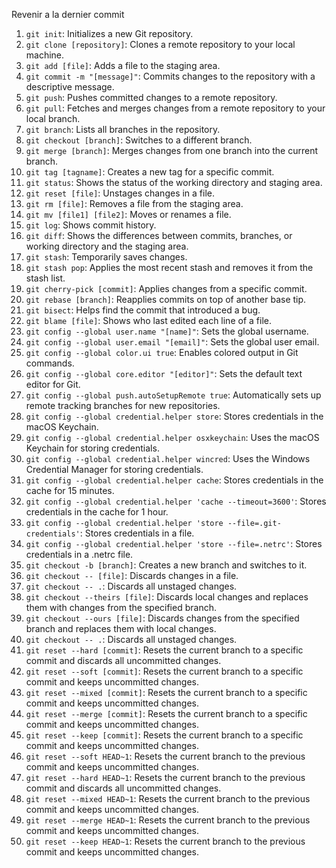 Revenir a la dernier commit

  1. `git init`: Initializes a new Git repository.
  2. `git clone [repository]`: Clones a remote repository to your local machine.
  3. `git add [file]`: Adds a file to the staging area.
  4. `git commit -m "[message]"`: Commits changes to the repository with a descriptive message.
  5. `git push`: Pushes committed changes to a remote repository.
  6. `git pull`: Fetches and merges changes from a remote repository to your local branch.
  7. `git branch`: Lists all branches in the repository.
  8. `git checkout [branch]`: Switches to a different branch.
  9. `git merge [branch]`: Merges changes from one branch into the current branch.
  10. `git tag [tagname]`: Creates a new tag for a specific commit.
  11. `git status`: Shows the status of the working directory and staging area.
  12. `git reset [file]`: Unstages changes in a file.
  13. `git rm [file]`: Removes a file from the staging area.
  14. `git mv [file1] [file2]`: Moves or renames a file.
  15. `git log`: Shows commit history.
  16. `git diff`: Shows the differences between commits, branches, or working directory and the staging area.
  17. `git stash`: Temporarily saves changes.
  18. `git stash pop`: Applies the most recent stash and removes it from the stash list.
  19. `git cherry-pick [commit]`: Applies changes from a specific commit.
  20. `git rebase [branch]`: Reapplies commits on top of another base tip.
  21. `git bisect`: Helps find the commit that introduced a bug.
  22. `git blame [file]`: Shows who last edited each line of a file.
  23. `git config --global user.name "[name]"`: Sets the global username.
  24. `git config --global user.email "[email]"`: Sets the global user email.
  25. `git config --global color.ui true`: Enables colored output in Git commands.
  26. `git config --global core.editor "[editor]"`: Sets the default text editor for Git.
  27. `git config --global push.autoSetupRemote true`: Automatically sets up remote tracking branches for new repositories.
  28. `git config --global credential.helper store`: Stores credentials in the macOS Keychain.
  29. `git config --global credential.helper osxkeychain`: Uses the macOS Keychain for storing credentials.
  30. `git config --global credential.helper wincred`: Uses the Windows Credential Manager for storing credentials.
  31. `git config --global credential.helper cache`: Stores credentials in the cache for 15 minutes.
  32. `git config --global credential.helper 'cache --timeout=3600'`: Stores credentials in the cache for 1 hour.
  33. `git config --global credential.helper 'store --file=.git-credentials'`: Stores credentials in a file.
  34. `git config --global credential.helper 'store --file=.netrc'`: Stores credentials in a .netrc file.
  35. `git checkout -b [branch]`: Creates a new branch and switches to it.
  36. `git checkout -- [file]`: Discards changes in a file.
  37. `git checkout -- .`: Discards all unstaged changes.
  39. `git checkout --theirs [file]`: Discards local changes and replaces them with changes from the specified branch.
  40. `git checkout --ours [file]`: Discards changes from the specified branch and replaces them with local changes.
  41. `git checkout -- .`: Discards all unstaged changes.
  42. `git reset --hard [commit]`: Resets the current branch to a specific commit and discards all uncommitted changes.
  43. `git reset --soft [commit]`: Resets the current branch to a specific commit and keeps uncommitted changes.
  44. `git reset --mixed [commit]`: Resets the current branch to a specific commit and keeps uncommitted changes.
  45. `git reset --merge [commit]`: Resets the current branch to a specific commit and keeps uncommitted changes.
  46. `git reset --keep [commit]`: Resets the current branch to a specific commit and keeps uncommitted changes.
  47. `git reset --soft HEAD~1`: Resets the current branch to the previous commit and keeps uncommitted changes.
  48. `git reset --hard HEAD~1`: Resets the current branch to the previous commit and discards all uncommitted changes.
  49. `git reset --mixed HEAD~1`: Resets the current branch to the previous commit and keeps uncommitted changes.
  50. `git reset --merge HEAD~1`: Resets the current branch to the previous commit and keeps uncommitted changes.
  51. `git reset --keep HEAD~1`: Resets the current branch to the previous commit and keeps uncommitted changes.


